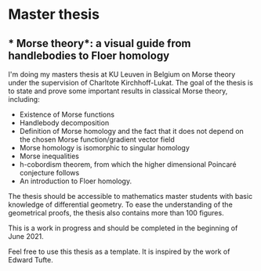 # Master thesis

## * Morse theory*: a visual guide from handlebodies to Floer homology

I'm doing my masters thesis at KU Leuven in Belgium on Morse theory under the supervision of Charltote Kirchhoff-Lukat.
The goal of the thesis is to state and prove some important results in classical Morse theory, including:

* Existence of Morse functions
* Handlebody decomposition
* Definition of Morse homology and the fact that it does not depend on the chosen Morse function/gradient vector field
* Morse homology is isomorphic to singular homology
* Morse inequalities
* h-cobordism theorem, from which the higher dimensional Poincaré conjecture follows
* An introduction to Floer homology.

The thesis should be accessible to mathematics master students with basic knowledge of differential geometry. To ease the understanding of the geometrical proofs, the thesis also contains more than 100 figures.

This is a work in progress and should be completed in the beginning of June 2021.

Feel free to use this thesis as a template. It is inspired by the work of Edward Tufte.
